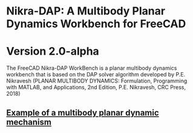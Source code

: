 # Nikra-DAP: A Multibody Planar Dynamics Workbench for FreeCAD
# Version 2.0-alpha

The FreeCAD Nikra-DAP WorkBench is a planar multibody dynamics workbench that is based on the DAP solver algorithm developed by P.E. Nikravesh (PLANAR MULTIBODY DYNAMICS: Formulation, Programming with MATLAB, and Applications, 2nd Edition, P.E. Nikravesh, CRC Press, 2018)

## [Example of a multibody planar dynamic mechanism](./Documentation/Images/MultiPendulum.gif)


